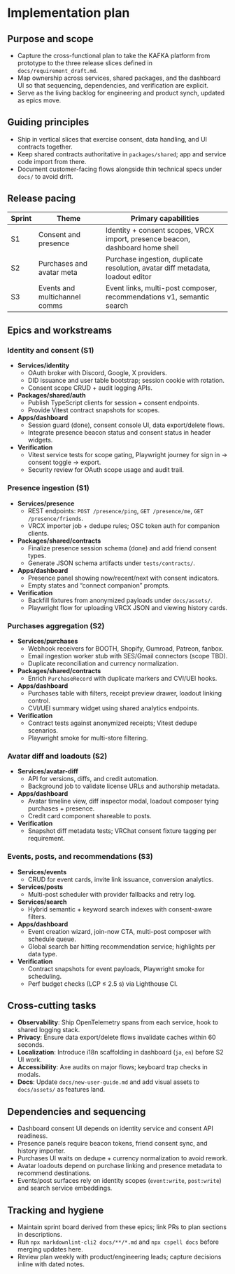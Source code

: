 # Implementation plan

## Purpose and scope

- Capture the cross-functional plan to take the KAFKA platform from prototype to the three
  release slices defined in `docs/requirement_draft.md`.
- Map ownership across services, shared packages, and the dashboard UI so that sequencing,
  dependencies, and verification are explicit.
- Serve as the living backlog for engineering and product synch, updated as epics move.

## Guiding principles

- Ship in vertical slices that exercise consent, data handling, and UI contracts together.
- Keep shared contracts authoritative in `packages/shared`; app and service code import from there.
- Document customer-facing flows alongside thin technical specs under `docs/` to avoid drift.

## Release pacing

| Sprint | Theme | Primary capabilities |
| --- | --- | --- |
| S1 | Consent and presence | Identity + consent scopes, VRCX import, presence beacon, dashboard home shell |
| S2 | Purchases and avatar meta | Purchase ingestion, duplicate resolution, avatar diff metadata, loadout editor |
| S3 | Events and multichannel comms | Event links, multi-post composer, recommendations v1, semantic search |

## Epics and workstreams

### Identity and consent (S1)

- **Services/identity**
  - OAuth broker with Discord, Google, X providers.
  - DID issuance and user table bootstrap; session cookie with rotation.
  - Consent scope CRUD + audit logging APIs.
- **Packages/shared/auth**
  - Publish TypeScript clients for session + consent endpoints.
  - Provide Vitest contract snapshots for scopes.
- **Apps/dashboard**
  - Session guard (done), consent console UI, data export/delete flows.
  - Integrate presence beacon status and consent status in header widgets.
- **Verification**
  - Vitest service tests for scope gating, Playwright journey for sign in → consent toggle → export.
  - Security review for OAuth scope usage and audit trail.

### Presence ingestion (S1)

- **Services/presence**
  - REST endpoints: `POST /presence/ping`, `GET /presence/me`, `GET /presence/friends`.
  - VRCX importer job + dedupe rules; OSC token auth for companion clients.
- **Packages/shared/contracts**
  - Finalize presence session schema (done) and add friend consent types.
  - Generate JSON schema artifacts under `tests/contracts/`.
- **Apps/dashboard**
  - Presence panel showing now/recent/next with consent indicators.
  - Empty states and “connect companion” prompts.
- **Verification**
  - Backfill fixtures from anonymized payloads under `docs/assets/`.
  - Playwright flow for uploading VRCX JSON and viewing history cards.

### Purchases aggregation (S2)

- **Services/purchases**
  - Webhook receivers for BOOTH, Shopify, Gumroad, Patreon, fanbox.
  - Email ingestion worker stub with SES/Gmail connectors (scope TBD).
  - Duplicate reconciliation and currency normalization.
- **Packages/shared/contracts**
  - Enrich `PurchaseRecord` with duplicate markers and CVI/UEI hooks.
- **Apps/dashboard**
  - Purchases table with filters, receipt preview drawer, loadout linking control.
  - CVI/UEI summary widget using shared analytics endpoints.
- **Verification**
  - Contract tests against anonymized receipts; Vitest dedupe scenarios.
  - Playwright smoke for multi-store filtering.

### Avatar diff and loadouts (S2)

- **Services/avatar-diff**
  - API for versions, diffs, and credit automation.
  - Background job to validate license URLs and authorship metadata.
- **Apps/dashboard**
  - Avatar timeline view, diff inspector modal, loadout composer tying purchases + presence.
  - Credit card component shareable to posts.
- **Verification**
  - Snapshot diff metadata tests; VRChat consent fixture tagging per requirement.

### Events, posts, and recommendations (S3)

- **Services/events**
  - CRUD for event cards, invite link issuance, conversion analytics.
- **Services/posts**
  - Multi-post scheduler with provider fallbacks and retry log.
- **Services/search**
  - Hybrid semantic + keyword search indexes with consent-aware filters.
- **Apps/dashboard**
  - Event creation wizard, join-now CTA, multi-post composer with schedule queue.
  - Global search bar hitting recommendation service; highlights per data type.
- **Verification**
  - Contract snapshots for event payloads, Playwright smoke for scheduling.
  - Perf budget checks (LCP ≤ 2.5 s) via Lighthouse CI.

## Cross-cutting tasks

- **Observability**: Ship OpenTelemetry spans from each service, hook to shared logging stack.
- **Privacy**: Ensure data export/delete flows invalidate caches within 60 seconds.
- **Localization**: Introduce i18n scaffolding in dashboard (`ja`, `en`) before S2 UI work.
- **Accessibility**: Axe audits on major flows; keyboard trap checks in modals.
- **Docs**: Update `docs/new-user-guide.md` and add visual assets to `docs/assets/` as features land.

## Dependencies and sequencing

- Dashboard consent UI depends on identity service and consent API readiness.
- Presence panels require beacon tokens, friend consent sync, and history importer.
- Purchases UI waits on dedupe + currency normalization to avoid rework.
- Avatar loadouts depend on purchase linking and presence metadata to recommend destinations.
- Events/post surfaces rely on identity scopes (`event:write`, `post:write`) and search service embeddings.

## Tracking and hygiene

- Maintain sprint board derived from these epics; link PRs to plan sections in descriptions.
- Run `npx markdownlint-cli2 docs/**/*.md` and `npx cspell docs` before merging updates here.
- Review plan weekly with product/engineering leads; capture decisions inline with dated notes.
